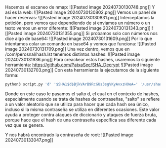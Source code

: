 Hacemos el escaneo de nmap:
![[Pasted image 20240730130748.png]]
Y así es la web:
![[Pasted image 20240730130802.png]]
Vemos un panel de hacer reservas:
![[Pasted image 20240730130831.png]]
Interceptamos la petición, pero vemos que dependiendo de si enviamos un número o un texto vemos un error diferente:
![[Pasted image 20240730131343.png]]
![[Pasted image 20240730131355.png]]
Si probamos solo con números nos dice algo de base64:
![[Pasted image 20240730131609.png]]
Por lo que intentamos colar un comando en base64 y vemos que funciona:
![[Pasted image 20240730131709.png]]
Una vez dentro, vemos que en /com/perosnal/hash.lst tenemos distintos hashes:
![[Pasted image 20240730131936.png]]
Para creackear estos hashes, usaremos la siguiente herramienta:
https://github.com/PatxaSec/SHA_Decrypt
![[Pasted image 20240730132703.png]]
Con esta herramienta la ejecutamos de la siguiente forma:
```python
python3 script.py 'd' '$SHA1$d$BjkVArB9RcGUs3sgVKyAvxzH0eA=' '/usr/share/wordlists/rockyou.txt'
```
Donde en este caso le pasamos el salto d, el cual en el contexto de hashes, especialmente cuando se trata de hashes de contraseñas, "salto" se refiere a un valor aleatorio que se utiliza para hacer que cada hash sea único, incluso si la misma contraseña se utiliza en diferentes ocasiones. Este valor ayuda a proteger contra ataques de diccionario y ataques de fuerza bruta, porque hace que el hash de una contraseña específica sea diferente cada vez que se genera.

Y nos habrá encontrado la contraseña de root:
![[Pasted image 20240730133047.png]]
